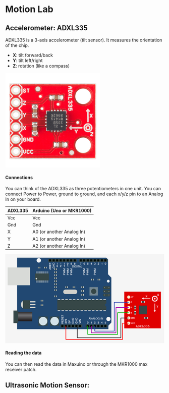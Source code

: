 # Motion Lab





## Accelerometer: ADXL335

ADXL335 is a 3-axis accelerometer (tilt sensor). It measures the orientation of the chip.

- **X**: tilt forward/back
- **Y**: tilt left/right
- **Z**: rotation (like a compass)

<img src="images/adxl335.jpg" alt="Drawing" style="width: 300px;"/>

#### Connections

You can think of the ADXL335 as three potentiometers in one unit. You can connect Power to Power, ground to ground, and each x/y/z pin to an Analog In on your board.



| ADXL335 | Arduino (Uno or MKR1000)   |
| ------- | -------------------------- |
| Vcc     | Vcc                        |
| Gnd     | Gnd                        |
| X       | A0  (or another Analog In) |
| Y       | A1  (or another Analog In) |
| Z       | A2  (or another Analog In) |





![](images/adxl335-connections.png)



#### Reading the data

You can then read the data in Maxuino or through the MKR1000 max receiver patch.





## Ultrasonic Motion Sensor:





